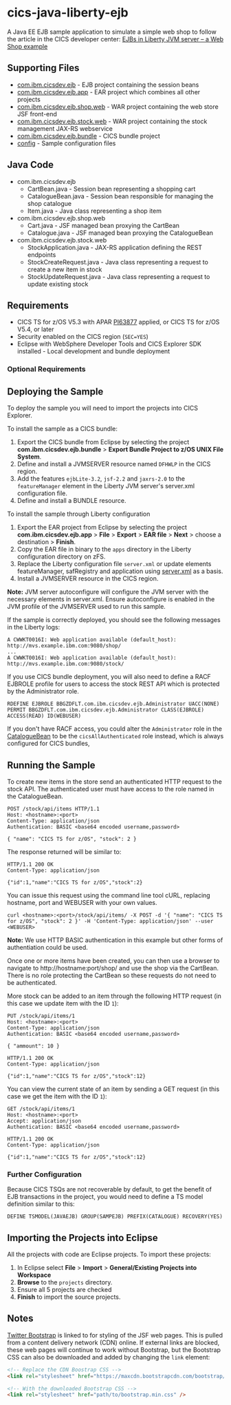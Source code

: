 # cics-java-liberty-ejb
A Java EE EJB sample application to simulate a simple web shop to follow the article in the CICS developer center: [EJBs in Liberty JVM server &ndash; a Web Shop example](https://developer.ibm.com/cics/2017/08/21/cics-ejb/)

## Supporting Files
* [com.ibm.cicsdev.ejb](projects/com.ibm.cicsdev.ejb) - EJB project containing the session beans
* [com.ibm.cicsdev.ejb.app](projects/com.ibm.cicsdev.ejb.app) - EAR project which combines all other projects
* [com.ibm.cicsdev.ejb.shop.web](projects/com.ibm.cicsdev.ejb.shop.web) - WAR project containing the web store JSF front-end
* [com.ibm.cicsdev.ejb.stock.web](projects/com.ibm.cicsdev.ejb.stock.web) - WAR project containing the stock management JAX-RS webservice
* [com.ibm.cicsdev.ejb.bundle](projects/com.ibm.cicsdev.ejb.bundle) - CICS bundle project
* [config](etc/config) - Sample configuration files

## Java Code
* com.ibm.cicsdev.ejb
  * CartBean.java - Session bean representing a shopping cart
  * CatalogueBean.java - Session bean responsible for managing the shop catalogue
  * Item.java - Java class representing a shop item
* com.ibm.cicsdev.ejb.shop.web
  * Cart.java - JSF managed bean proxying the CartBean
  * Catalogue.java - JSF managed bean proxying the CatalogueBean
* com.ibm.cicsdev.ejb.stock.web
  * StockApplication.java - JAX-RS application defining the REST endpoints
  * StockCreateRequest.java - Java class representing a request to create a new item in stock
  * StockUpdateRequest.java - Java class representing a request to update existing stock

## Requirements
* CICS TS for z/OS V5.3 with APAR [PI63877](http://www-01.ibm.com/support/docview.wss?uid=swg1PI63877) applied, or CICS TS for z/OS V5.4, or later
* Security enabled on the CICS region (`SEC=YES`)
* Eclipse with WebSphere Developer Tools and CICS Explorer SDK installed - Local development and bundle deployment

### Optional Requirements

## Deploying the Sample

To deploy the sample you will need to import the projects into CICS Explorer. 

To install the sample as a CICS bundle:

1. Export the CICS bundle from Eclipse by selecting the project **com.ibm.cicsdev.ejb.bundle** > **Export Bundle Project to z/OS UNIX File System**. 
2. Define and install a JVMSERVER resource named `DFHWLP` in the CICS region.
3. Add the features `ejbLite-3.2`, `jsf-2.2` and `jaxrs-2.0` to the `featureManager` element in the Liberty JVM server's server.xml configuration file.
4. Define and install a BUNDLE resource.

To install the sample through Liberty configuration
1. Export the EAR project from Eclipse by selecting the project **com.ibm.cicsdev.ejb.app** > **File** > **Export** > **EAR file** > **Next** > choose a destination > **Finish**.
2. Copy the EAR file in binary to the `apps` directory in the Liberty configuration directory on zFS.
3. Replace the Liberty configuration file `server.xml` or update elements featureManager, safRegistry and application using [server.xml](etc/config/server.xml) as a basis.
4. Install a JVMSERVER resource in the CICS region.

**Note:** JVM server autoconfigure will configure the JVM server with the necessary elements in server.xml. Ensure autoconfigure is enabled in the JVM profile of the JVMSERVER used to run this sample.

If the sample is correctly deployed, you should see the following messages in the Liberty logs:

```
A CWWKT0016I: Web application available (default_host): http://mvs.example.ibm.com:9080/shop/
...
A CWWKT0016I: Web application available (default_host): http://mvs.example.ibm.com:9080/stock/
```

If you use CICS bundle deployment, you will also need to define a RACF EJBROLE profile for users to access the stock REST API which is protected by the Administrator role.

```
RDEFINE EJBROLE BBGZDFLT.com.ibm.cicsdev.ejb.Administrator UACC(NONE) 
PERMIT BBGZDFLT.com.ibm.cicsdev.ejb.Administrator CLASS(EJBROLE) ACCESS(READ) ID(WEBUSER) 
```

If you don't have RACF access, you could alter the `Administrator` role in the [CatalogueBean](projects/com.ibm.cicsdev.ejb/ejbModule/com/ibm/cicsdev/ejb/CatalogueBean.java) to be the `cicsAllAuthenticated` role instead, which is always configured for CICS bundles, 

## Running the Sample
To create new items in the store send an authenticated HTTP request to the stock API. The authenticated user must have access to the role named in the CatalogueBean.

```http
POST /stock/api/items HTTP/1.1
Host: <hostname>:<port>
Content-Type: application/json
Authentication: BASIC <base64 encoded username,password>

{ "name": "CICS TS for z/OS", "stock": 2 }
```
The response returned will be similar to:

```http
HTTP/1.1 200 OK
Content-Type: application/json

{"id":1,"name":"CICS TS for z/OS","stock":2}
```

You can issue this request using the command line tool cURL, replacing hostname, port and WEBUSER with your own values.

```shell
curl <hostname>:<port>/stock/api/items/ -X POST -d '{ "name": "CICS TS for z/OS", "stock": 2 }' -H 'Content-Type: application/json' --user <WEBUSER>
```

**Note:** We use HTTP BASIC authentication in this example but other forms of authentiation could be used.  


Once one or more items have been created, you can then use a browser to navigate to http://hostname:port/shop/ and use the shop via the CartBean. There is no role protecting
the CartBean so these requests do not need to be authenticated.

More stock can be added to an item through the following HTTP request (in this case we update item with the ID `1`):

```http
PUT /stock/api/items/1
Host: <hostname>:<port>
Content-Type: application/json
Authentication: BASIC <base64 encoded username,password>

{ "ammount": 10 }
```

```http
HTTP/1.1 200 OK
Content-Type: application/json

{"id":1,"name":"CICS TS for z/OS","stock":12}
```

You can view the current state of an item by sending a GET request (in this case we get the item with the ID `1`):

```http
GET /stock/api/items/1
Host: <hostname>:<port>
Accept: application/json
Authentication: BASIC <base64 encoded username,password>
```

```http
HTTP/1.1 200 OK
Content-Type: application/json

{"id":1,"name":"CICS TS for z/OS","stock":12}
```

### Further Configuration
Because CICS TSQs are not recoverable by default, to get the benefit of EJB transactions in the project, you would need to define a TS model definition similar to this:

```
DEFINE TSMODEL(JAVAEJB) GROUP(SAMPEJB) PREFIX(CATALOGUE) RECOVERY(YES)
```

## Importing the Projects into Eclipse
All the projects with code are Eclipse projects. To import these projects:

1. In Eclipse select **File** > **Import** > **General/Existing Projects into Workspace**
2. **Browse** to the `projects` directory.
3. Ensure all 5 projects are checked
4. **Finish** to import the source projects.


## Notes
[Twitter Bootstrap](http://getbootstrap.com/) is linked to for styling of the JSF web pages. This is pulled from a content delivery network (CDN) online. If external links are blocked, these web pages will continue to work without Bootstrap, but the Bootstrap CSS can also be downloaded and added by changing the `link` element:

```html
<!-- Replace the CDN Boostrap CSS -->
<link rel="stylesheet" href="https://maxcdn.bootstrapcdn.com/bootstrap/3.3.7/css/bootstrap.min.css" integrity="sha384-BVYiiSIFeK1dGmJRAkycuHAHRg32OmUcww7on3RYdg4Va+PmSTsz/K68vbdEjh4u" crossorigin="anonymous" />

<!-- With the downloaded Bootstrap CSS -->
<link rel="stylesheet" href="path/to/bootstrap.min.css" />
```
